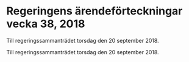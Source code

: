 # Regeringens ärendeförteckningar vecka 38, 2018

Till regeringssammanträdet torsdag den 20 september 2018.

Till regeringssammanträdet torsdag den 20 september 2018.
